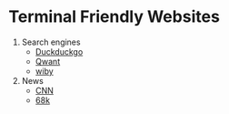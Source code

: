# Terminal Friendly Websites

1. Search engines
	*	[Duckduckgo](https://lite.duckduckgo.com/lite)
	*	[Qwant](https://lite.qwant.com/)
	* [wiby](https://wiby.me/)
1. News
	* [CNN](https://lite.cnn.com/)
	* [68k](http://68k.news/)
